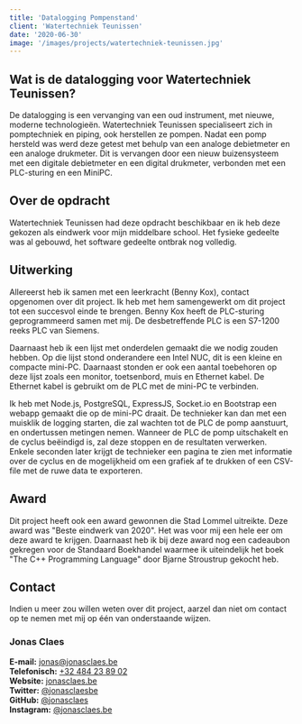 ```yaml
---
title: 'Datalogging Pompenstand'
client: 'Watertechniek Teunissen'
date: '2020-06-30'
image: '/images/projects/watertechniek-teunissen.jpg'
---
```


## Wat is de datalogging voor Watertechniek Teunissen?

De datalogging is een vervanging van een oud instrument, met nieuwe, moderne technologieën. Watertechniek Teunissen specialiseert zich in pomptechniek en piping, ook herstellen ze pompen. Nadat een pomp hersteld was werd deze getest met behulp van een analoge debietmeter en een analoge drukmeter. Dit is vervangen door een nieuw buizensysteem met een digitale debietmeter en een digital drukmeter, verbonden met een PLC-sturing en een MiniPC.

## Over de opdracht

Watertechniek Teunissen had deze opdracht beschikbaar en ik heb deze gekozen als eindwerk voor mijn middelbare school. Het fysieke gedeelte was al gebouwd, het software gedeelte ontbrak nog volledig.

## Uitwerking

Allereerst heb ik samen met een leerkracht (Benny Kox), contact opgenomen over dit project. Ik heb met hem samengewerkt om dit project tot een succesvol einde te brengen. Benny Kox heeft de PLC-sturing geprogrammeerd samen met mij. De desbetreffende PLC is een S7-1200 reeks PLC van Siemens.

Daarnaast heb ik een lijst met onderdelen gemaakt die we nodig zouden hebben. Op die lijst stond onderandere een Intel NUC, dit is een kleine en compacte mini-PC. Daarnaast stonden er ook een aantal toebehoren op deze lijst zoals een monitor, toetsenbord, muis en Ethernet kabel. De Ethernet kabel is gebruikt om de PLC met de mini-PC te verbinden.

Ik heb met Node.js, PostgreSQL, ExpressJS, Socket.io en Bootstrap een webapp gemaakt die op de mini-PC draait. De technieker kan dan met een muisklik de logging starten, die zal wachten tot de PLC de pomp aanstuurt, en ondertussen metingen nemen. Wanneer de PLC de pomp uitschakelt en de cyclus beëindigd is, zal deze stoppen en de resultaten verwerken. Enkele seconden later krijgt de technieker een pagina te zien met informatie over de cyclus en de mogelijkheid om een grafiek af te drukken of een CSV-file met de ruwe data te exporteren.

## Award

Dit project heeft ook een award gewonnen die Stad Lommel uitreikte. Deze award was "Beste eindwerk van 2020". Het was voor mij een hele eer om deze award te krijgen. Daarnaast heb ik bij deze award nog een cadeaubon gekregen voor de Standaard Boekhandel waarmee ik uiteindelijk het boek "The C++ Programming Language" door Bjarne Stroustrup gekocht heb.

## Contact

Indien u meer zou willen weten over dit project, aarzel dan niet om contact op te nemen met mij op één van onderstaande wijzen.

### Jonas Claes

**E-mail:** [jonas@jonasclaes.be](mailto:jonas@jonasclaes.be)  
**Telefonisch:** [+32 484 23 89 02](tel:+32484238902)  
**Website:** [jonasclaes.be](https://jonasclaes.be)  
**Twitter:** [@jonasclaesbe](https://twitter.com/jonasclaesbe)  
**GitHub:** [@jonasclaes](https://github.com/jonasclaes)  
**Instagram:** [@jonasclaes.be](https://instagram.com/jonasclaes.be)  
